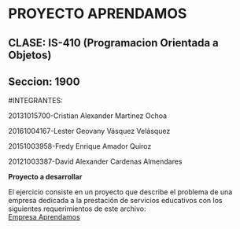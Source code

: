 PROYECTO APRENDAMOS
===================

CLASE: IS-410 (Programacion Orientada a Objetos) 
------------------------------------------------

Seccion: 1900
-------------

#INTEGRANTES:


20131015700-Cristian Alexander Martinez Ochoa

20161004167-Lester Geovany Vásquez Velásquez

20151003958-Fredy Enrique Amador Quiroz

20121003387-David Alexander Cardenas Almendares


**Proyecto a desarrollar**
  

El ejercicio consiste en un proyecto que describe el problema de una empresa 
dedicada a la prestación de servicios educativos con los siguientes requerimientos 
de este archivo:  
[Empresa Aprendamos](https://github.com/AlxZeroX/POO-1900/blob/master/Docs/Proyecto%20de%20POO.pdf)

